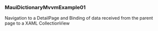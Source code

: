### MauiDictionaryMvvmExample01

Navigation to a DetailPage and Binding of data received from the parent page to a XAML CollectionView 


